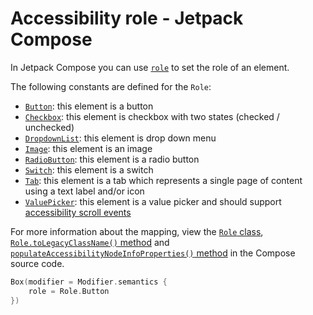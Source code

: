 # Accessibility role - Jetpack Compose

In Jetpack Compose you can use [`role`](https://developer.android.com/reference/kotlin/androidx/compose/ui/semantics/Role) to set the role of an element.

The following constants are defined for the `Role`:

- [`Button`](https://developer.android.com/reference/kotlin/androidx/compose/ui/semantics/Role#Button()): this element is a button
- [`Checkbox`](https://developer.android.com/reference/kotlin/androidx/compose/ui/semantics/Role#Checkbox()): this element is checkbox with two states (checked / unchecked)
- [`DropdownList`](https://developer.android.com/reference/kotlin/androidx/compose/ui/semantics/Role#DropdownList()): this element is drop down menu
- [`Image`](https://developer.android.com/reference/kotlin/androidx/compose/ui/semantics/Role#Image()): this element is an image
- [`RadioButton`](https://developer.android.com/reference/kotlin/androidx/compose/ui/semantics/Role#RadioButton()): this element is a radio button
- [`Switch`](https://developer.android.com/reference/kotlin/androidx/compose/ui/semantics/Role#Switch()): this element is a switch
- [`Tab`](https://developer.android.com/reference/kotlin/androidx/compose/ui/semantics/Role#Tab()): this element is a tab which represents a single page of content using a text label and/or icon
- [`ValuePicker`](https://cs.android.com/androidx/platform/frameworks/support/+/androidx-main:compose/ui/ui/src/commonMain/kotlin/androidx/compose/ui/semantics/SemanticsProperties.kt;l=687?q=androidx.compose.ui.semantics.Role&ss=androidx%2Fplatform%2Fframeworks%2Fsupport): this element is a value picker and should support [accessibility scroll events](https://developer.android.com/reference/android/view/accessibility/AccessibilityEvent#TYPE_VIEW_SCROLLED)

For more information about the mapping, view the [`Role` class](https://cs.android.com/androidx/platform/frameworks/support/+/androidx-main:compose/ui/ui/src/commonMain/kotlin/androidx/compose/ui/semantics/SemanticsProperties.kt;l=622?q=androidx.compose.ui.semantics.Role&ss=androidx%2Fplatform%2Fframeworks%2Fsupport), [`Role.toLegacyClassName()` method](https://cs.android.com/androidx/platform/frameworks/support/+/androidx-main:compose/ui/ui/src/androidMain/kotlin/androidx/compose/ui/autofill/AutofillUtils.android.kt;l=201?q=toLegacyClassName&ss=androidx%2Fplatform%2Fframeworks%2Fsupport) and [`populateAccessibilityNodeInfoProperties()` method](https://cs.android.com/androidx/platform/frameworks/support/+/androidx-main:compose/ui/ui/src/androidMain/kotlin/androidx/compose/ui/platform/AndroidComposeViewAccessibilityDelegateCompat.android.kt;l=759?q=classname&ss=androidx%2Fplatform%2Fframeworks%2Fsupport) in the Compose source code.

```kotlin
Box(modifier = Modifier.semantics {
    role = Role.Button
})
```
